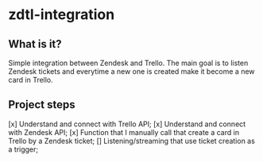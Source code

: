 # zdtl-integration

## What is it?

Simple integration between Zendesk and Trello. The main goal is to listen Zendesk tickets and everytime a new one is created make it become a new card in Trello.

## Project steps

[x] Understand and connect with Trello API;
[x] Understand and connect with Zendesk API;
[x] Function that I manually call that create a card in Trello by a Zendesk ticket;
[] Listening/streaming that use ticket creation as a trigger;
